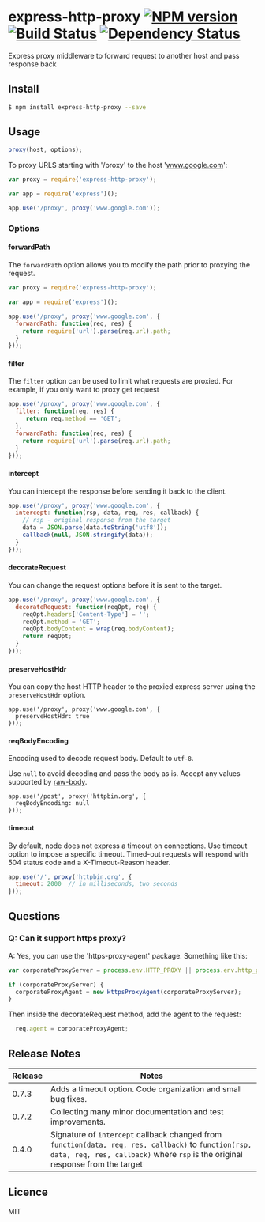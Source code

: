 # express-http-proxy [![NPM version](https://badge.fury.io/js/express-http-proxy.svg)](http://badge.fury.io/js/express-http-proxy) [![Build Status](https://travis-ci.org/villadora/express-http-proxy.svg?branch=master)](https://travis-ci.org/villadora/express-http-proxy) [![Dependency Status](https://gemnasium.com/villadora/express-http-proxy.svg)](https://gemnasium.com/villadora/express-http-proxy)

Express proxy middleware to forward request to another host and pass response back

## Install

```bash
$ npm install express-http-proxy --save
```

## Usage
```js
proxy(host, options);
```

To proxy URLS starting with '/proxy' to the host 'www.google.com':

```js
var proxy = require('express-http-proxy');

var app = require('express')();

app.use('/proxy', proxy('www.google.com'));
```

### Options


#### forwardPath

The ```forwardPath``` option allows you to modify the path prior to proxying the request.

```js
var proxy = require('express-http-proxy');

var app = require('express')();

app.use('/proxy', proxy('www.google.com', {
  forwardPath: function(req, res) {
    return require('url').parse(req.url).path;
  }
}));
```

#### filter
The ```filter``` option can be used to limit what requests are proxied. For example, if you only want to proxy get request

```js
app.use('/proxy', proxy('www.google.com', {
  filter: function(req, res) {
     return req.method == 'GET';
  },
  forwardPath: function(req, res) {
    return require('url').parse(req.url).path;
  }
}));
```

#### intercept
You can intercept the response before sending it back to the client.

```js
app.use('/proxy', proxy('www.google.com', {
  intercept: function(rsp, data, req, res, callback) {
    // rsp - original response from the target
    data = JSON.parse(data.toString('utf8'));
    callback(null, JSON.stringify(data));
  }
}));
```

#### decorateRequest

You can change the request options before it is sent to the target.

```js
app.use('/proxy', proxy('www.google.com', {
  decorateRequest: function(reqOpt, req) {
    reqOpt.headers['Content-Type'] = '';
    reqOpt.method = 'GET';
    reqOpt.bodyContent = wrap(req.bodyContent);
    return reqOpt;
  }
}));

```

#### preserveHostHdr

You can copy the host HTTP header to the proxied express server using the `preserveHostHdr` option.

```
app.use('/proxy', proxy('www.google.com', {
  preserveHostHdr: true
}));
```

#### reqBodyEncoding

Encoding used to decode request body. Default to ```utf-8```.

Use ```null``` to avoid decoding and pass the body as is.
Accept any values supported by [raw-body](https://www.npmjs.com/package/raw-body#readme).

```
app.use('/post', proxy('httpbin.org', {
  reqBodyEncoding: null
}));
```


#### timeout

By default, node does not express a timeout on connections.   Use timeout option to impose a specific timeout.    Timed-out requests will respond with 504 status code and a X-Timeout-Reason header.

```js
app.use('/', proxy('httpbin.org', {
  timeout: 2000  // in milliseconds, two seconds
}));
```


## Questions

### Q: Can it support https proxy?

A:  Yes, you can use the 'https-proxy-agent' package. Something like this:

```js
var corporateProxyServer = process.env.HTTP_PROXY || process.env.http_proxy || process.env.HTTPS_PROXY || process.env.https_proxy;

if (corporateProxyServer) {
  corporateProxyAgent = new HttpsProxyAgent(corporateProxyServer);
}
```

Then inside the decorateRequest method, add the agent to the request:

```js
  req.agent = corporateProxyAgent;
```

## Release Notes

| Release | Notes |
| --- | --- |
| 0.7.3 | Adds a timeout option.   Code organization and small bug fixes. |
| 0.7.2 | Collecting many minor documentation and test improvements. |
| 0.4.0 | Signature of `intercept` callback changed from `function(data, req, res, callback)` to `function(rsp, data, req, res, callback)` where `rsp` is the original response from the target |

## Licence

MIT
<!-- do not want to make nodeinit to complicated, you can edit this whenever you want. -->
